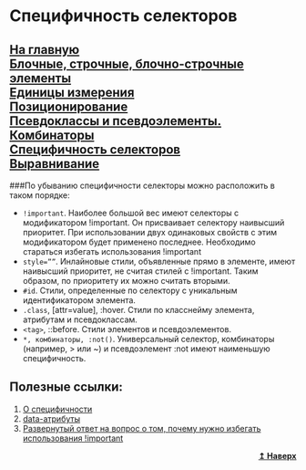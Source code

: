 # Специфичность селекторов
[На главную](../../../README.md)<br>
[Блочные, строчные, блочно-строчные элементы](./block_inline_inline-block.md)<br>
[Единицы измерения](./units.md)<br>
[Позиционирование](./position.md)<br>
[Псевдоклассы и псевдоэлементы. Комбинаторы](./pseudo_classes_pseudo-elements_combinators.md)<br>
[Специфичность селекторов](./specificity.md)<br>
[Выравнивание](./specificity.md)<br>
---
###По убыванию специфичности селекторы можно расположить в таком порядке:
- `!important`. Наиболее большой вес имеют селекторы с модификатором !important. Он присваивает селектору наивысший приоритет. При использовании двух одинаковых свойств с этим модификатором будет применено последнее. Необходимо стараться избегать использования !important
- `style=””`. Инлайновые стили, объявленные прямо в элементе, имеют наивысший приоритет, не считая стилей с !important. Таким образом, по приоритету их можно считать вторыми.
- `#id`. Стили, определенные по селектору с уникальным идентификатором элемента.
- `.class`, [attr=value], :hover. Стили по класснейму элемента, атрибутам и псевдоклассам.
- `<tag>`, ::before. Стили элементов и псевдоэлементов.
- `*, комбинаторы, :not()`. Универсальный селектор, комбинаторы (например, > или ~) и псевдоэлемент :not имеют наименьшую специфичность.
## Полезные ссылки:
1. [О специфичности](https://css-tricks.com/specifics-on-css-specificity/)
2. [data-атрибуты](https://habr.com/ru/company/ruvds/blog/490626/)
3. [Развернутый ответ на вопрос о том, почему нужно избегать использования !important](https://stackoverflow.com/questions/3706819/what-are-the-implications-of-using-important-in-css)
<div align="right">
  <b><a href="#">↥ Наверх</a></b>
</div>
